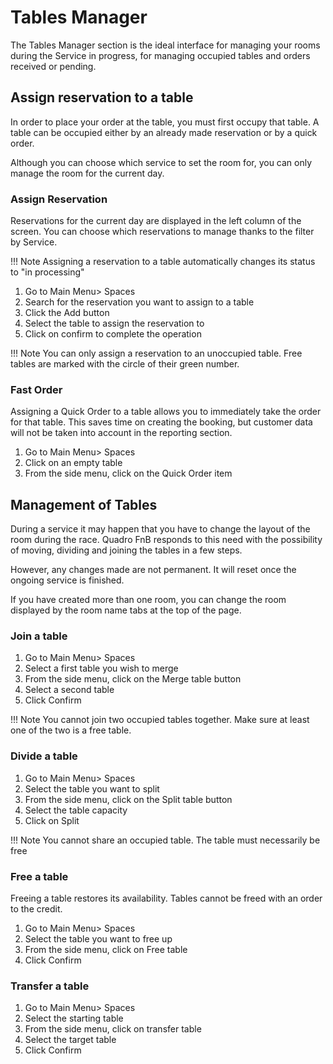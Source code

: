 # Tables Manager

The Tables Manager section is the ideal interface for managing your rooms during the Service in progress, for managing occupied tables and orders received or pending.

## Assign reservation to a table

In order to place your order at the table, you must first occupy that table. A table can be occupied either by an already made reservation or by a quick order.

Although you can choose which service to set the room for, you can only manage the room for the current day.

### Assign Reservation

Reservations for the current day are displayed in the left column of the screen. You can choose which reservations to manage thanks to the filter by Service.

!!! Note
    Assigning a reservation to a table automatically changes its status to "in processing"

1. Go to Main Menu> Spaces
2. Search for the reservation you want to assign to a table
3. Click the Add button
4. Select the table to assign the reservation to
5. Click on confirm to complete the operation

!!! Note
    You can only assign a reservation to an unoccupied table. Free tables are marked with the circle of their green number.

### Fast Order

Assigning a Quick Order to a table allows you to immediately take the order for that table. This saves time on creating the booking, but customer data will not be taken into account in the reporting section.

1. Go to Main Menu> Spaces
2. Click on an empty table
3. From the side menu, click on the Quick Order item

## Management of Tables

During a service it may happen that you have to change the layout of the room during the race. Quadro FnB responds to this need with the possibility of moving, dividing and joining the tables in a few steps.

However, any changes made are not permanent. It will reset once the ongoing service is finished.

If you have created more than one room, you can change the room displayed by the room name tabs at the top of the page.

### Join a table

1. Go to Main Menu> Spaces
2. Select a first table you wish to merge
3. From the side menu, click on the Merge table button
4. Select a second table
5. Click Confirm

!!! Note
    You cannot join two occupied tables together. Make sure at least one of the two is a free table.

### Divide a table

1. Go to Main Menu> Spaces
2. Select the table you want to split
3. From the side menu, click on the Split table button
4. Select the table capacity
5. Click on Split

!!! Note
    You cannot share an occupied table. The table must necessarily be free

### Free a table

Freeing a table restores its availability. Tables cannot be freed with an order to the credit.

1. Go to Main Menu> Spaces
2. Select the table you want to free up
3. From the side menu, click on Free table
4. Click Confirm

### Transfer a table

1. Go to Main Menu> Spaces
2. Select the starting table
3. From the side menu, click on transfer table
4. Select the target table
5. Click Confirm
